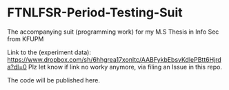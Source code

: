# FTNLFSR-Period-Testing-Suit
The accompanying suit (programming work) for my M.S Thesis in Info Sec from KFUPM

Link to the (experiment data):
https://www.dropbox.com/sh/6hhgrea17xonltc/AABFykbEbsvKdlePBtt6Hjrda?dl=0
Plz let know if link no worky anymore, via filing an Issue in this repo.

The code will be published here.
